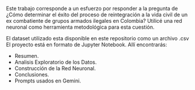 Este trabajo corresponde a un esfuerzo por responder a la  pregunta de ¿Cómo determinar el éxito del proceso de reintegración a la vida civil de un ex combatiente de grupos armados ilegales en Colombia?
Utilicé una red neuronal como herramienta metodológica para esta cuestión.

El dataset utilizado esta disponible en este repositorio como un archivo .csv
El proyecto está en formato de Jupyter Notebook. Allí encontrarás:
*  Resumen.
*  Analisis Exploratorio de los Datos.
*  Construcción de la Red Neuronal.
*  Conclusiones. 
*  Prompts usados en Gemini.
